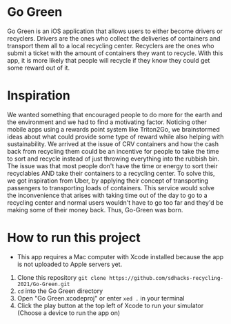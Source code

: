 # Go Green

Go Green is an iOS application that allows users to either become drivers or recyclers. Drivers are the ones who collect the deliveries of containers and transport them all to a local recycling center. Recyclers are the ones who submit a ticket with the amount of containers they want to recycle. With this app, it is more likely that people will recycle if they know they could get some reward out of it.

# Inspiration

We wanted something that encouraged people to do more for the earth and the environment and we had to find a motivating factor. Noticing other mobile apps using a rewards point system like Triton2Go, we brainstormed ideas about what could provide some type of reward while also helping with sustainability. We arrived at the issue of CRV containers and how the cash back from recycling them could be an incentive for people to take the time to sort and recycle instead of just throwing everything into the rubbish bin. The issue was that most people don't have the time or energy to sort their recyclables AND take their containers to a recycling center. To solve this, we got inspiration from Uber, by applying their concept of transporting passengers to transporting loads of containers. This service would solve the inconvenience that arises with taking time out of the day to go to a recycling center and normal users wouldn't have to go too far and they'd be making some of their money back. Thus, Go-Green was born.

# How to run this project
* This app requires a Mac computer with Xcode installed because the app is not uploaded to Apple servers yet.

1. Clone this repository `git clone https://github.com/sdhacks-recycling-2021/Go-Green.git`
2. `cd` into the Go Green directory
3. Open "Go Green.xcodeproj" or enter `xed .` in your terminal
4. Click the play button at the top left of Xcode to run your simulator (Choose a device to run the app on)
